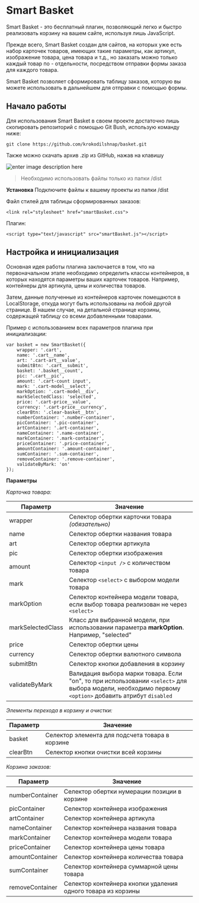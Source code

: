 

# Smart Basket

Smart Basket - это бесплатный плагин, позволяющий легко и быстро реализовать корзину на вашем сайте, используя лишь JavaScript.

Прежде всего, Smart Basket создан для сайтов, на которых уже есть набор карточек товаров, имеющих такие параметры, как артикул, изображение товара, цена товара и т.д., но заказать можно только каждый товар по - отдельности, посредством отправки  формы заказа для каждого товара.

Smart Basket позволяет сформировать таблицу заказов, которую вы можете использовать в дальнейшем для отправки с помощью формы.

## Начало работы

Для использования Smart Basket в своем проекте достаточно лишь скопировать репозиторий с помощью Git Bush, использую команду ниже:

    git clone https://github.com/krokodilshnap/basket.git
Также можно скачать архив .zip из GitHub, нажав на клавишу

![enter image description here](https://lh3.googleusercontent.com/Wszy5I_B_9sVJNyeqS5lr-WhD_LkyBybpzpOQL7JfBk2T5OH-ybLrukG0fBmlkHk2rEXVz9ZHEjM)

> Необходимо использовать файлы только из папки /dist

**Установка**
Подключите файлы к вашему проекты из папки /dist

Файл стилей для таблицы сформированных заказов:

    <link rel="stylesheet" href="smartBasket.css">
Плагин:

    <script type="text/javascript" src="smartBasket.js"></script>
## Настройка и инициализация
Основная идея работы плагина заключается в том, что на первоначальном этапе необходимо определить классы контейнеров, в которых находятся параметры ваших карточек товаров. Например, контейнеры для артикула, цены и количества товаров. 

Затем, данные полученные из контейнеров карточек помещаются в LocalStorage, откуда могут быть использованы на любой другой странице. В нашем случае, на детальной странице корзины, содержащей таблицу со всеми добавленными товарами.

Пример с использованием всех параметров плагина при инициализации:

    var basket = new SmartBasket({  
	    wrapper: '.cart',  
	    name: '.cart__name',  
	    art: '.cart-art__value',  
	    submitBtn: '.cart__submit',  
	    basket: '.basket__count',  
	    pic: '.cart__pic',  
	    amount: '.cart-count input',  
	    mark: '.cart-model__select',  
	    markOption: '.cart-model__div',  
	    markSelectedClass: 'selected',  
	    price: '.cart-price__value',  
	    currency: '.cart-price__currency',  
	    clearBtn: '.clear-basket__btn',  
	    numberContainer: '.number-container',  
	    picContainer: '.pic-container',  
	    artContainer: '.art-container',  
	    nameContainer: '.name-container',  
	    markContainer: '.mark-container',  
	    priceContainer: '.price-container',  
	    amountContainer: '.amount-container',  
	    sumContainer: '.sum-container',  
	    removeContainer: '.remove-container',  
	    validateByMark: 'on'  
    });

**Параметры**

*Карточка товара:*

| Параметр | Значение |
| -------- | -------- |
| wrapper | Селектор обертки карточки товара *(обязательно)* |
| name | Селектор обертки названия товара |
| art | Селектор обертки артикула |
| pic | Селектор обертки изображения |
| amount | Селектор `<input />` с количеством товара |
| mark | Селектор `<select>` с выбором модели товара |
| markOption | Селектор контейнера модели товара, если выбор товара реализован не через `<select>` |
| markSelectedClass | Класс для выбранной модели, при использовании параметра **markOption**. Например, "selected" |
| price | Селектор обертки цены |
| currency | Селектор обертки валютного символа |
| submitBtn | Селектор кнопки добавления в корзину |
validateByMark|Валидация выбора марки товара. Если "on", то при использовании `<select>` для выбора модели, необходимо первому `<option>` добавить атрибут `disabled`


*Элементы перехода в корзину и очистки:*

Параметр|Значение
--|--
basket|Селектор элемента для подсчета товара в корзине
clearBtn|Селектор кнопки очистки всей корзины


*Корзина заказов:*

Параметр|Значение
--|--
numberContainer|Селектор обертки нумерации позиции в корзине
picContainer|Селектор контейнера изображения
artContainer|Селектор контейнера артикула
nameContainer|Селектор контейнера названия товара
markContainer|Селектор контейнера модели товара
priceContainer|Селектор контейнера цены товара
amountContainer|Селектор контейнера количества товара
sumContainer|Селектор контейнера суммарной цены товара
removeContainer|Селектор контейнера кнопки удаления одного товара из корзины

